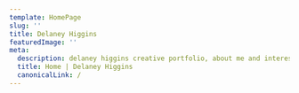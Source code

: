 ```yaml
---
template: HomePage
slug: ''
title: Delaney Higgins
featuredImage: ''
meta:
  description: delaney higgins creative portfolio, about me and interests
  title: Home | Delaney Higgins
  canonicalLink: /
---
```

